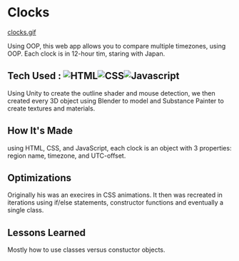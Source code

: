 # Clocks

[clocks.gif](https://github.com/ControlAltTea/Clocks/blob/main/images/clocks.gif?raw=true)

Using OOP, this web app allows you to compare multiple timezones, using OOP. Each clock is in 12-hour tim, staring with Japan.

## Tech Used : ![HTML](https://img.shields.io/badge/-HTML-orange?style=for-the-badge&logo=appveyor)![CSS](https://img.shields.io/badge/-CSS-green?style=for-the-badge&logo=appveyor)![Javascript](https://img.shields.io/badge/-Javascript-blue?style=for-the-badge&logo=appveyor)

Using Unity to create the outline shader and mouse detection, we then created every 3D object using Blender to model and Substance Painter to create textures and materials.

## How It's Made

using HTML, CSS, and JavaScript, each clock is an object with 3 properties: region name, timezone, and UTC-offset.

## Optimizations

Originally his was an execires in CSS animations. It then was recreated in iterations using if/else statements, constructor functions and eventually a single class.

## Lessons Learned

Mostly how to use classes versus constuctor objects.
